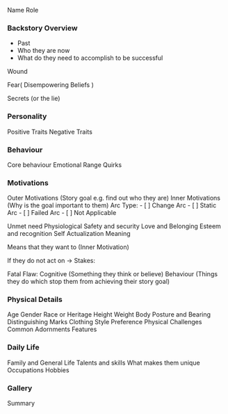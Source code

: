 Name 
Role 

### Backstory Overview
- Past 
- Who they are now 
- What do they need to accomplish to be successful 

Wound 

Fear( Disempowering Beliefs )

Secrets (or the lie)

### Personality 
Positive Traits 
Negative Traits

### Behaviour 
Core behaviour 
Emotional Range
Quirks

### Motivations 
Outer Motivations (Story goal e.g. find out who they are)
Inner Motivations (Why is the goal important to them)
Arc Type: 
	- [ ] Change Arc
	- [ ] Static Arc 
	- [ ] Failed Arc 
	- [ ] Not Applicable

Unmet need 
	Physiological 
	Safety and security 
	Love and Belonging 
	Esteem and recognition 
	Self Actualization 
	Meaning 
	
Means that they want to (Inner Motivation)
	
If they do not act on -> Stakes:

Fatal Flaw:
Cognitive (Something they think or believe)
Behaviour (Things they do which stop them from achieving their story goal)

### Physical Details
Age
Gender 
Race or Heritage 
Height 
Weight
Body Posture and Bearing
Distinguishing Marks
Clothing Style Preference
Physical Challenges 
Common Adornments 
Features

### Daily Life
Family and General Life
Talents and skills
	What makes them unique
Occupations
Hobbies

### Gallery

Summary